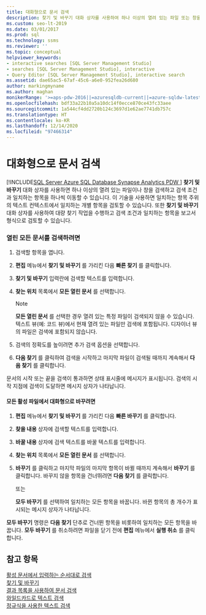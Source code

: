 ```yaml
---
title: 대화형으로 문서 검색
description: 찾기 및 바꾸기 대화 상자를 사용하여 하나 이상의 열려 있는 파일 또는 창을 검색하고 일치 항목이 발생할 때마다 일시 중지하여 컨텍스트를 확인하는 방법을 알아봅니다. 대량 찾기 작업을 수행하고 보고서 형식에서 검색 일치 항목을 검토할 수도 있습니다.
ms.custom: seo-lt-2019
ms.date: 03/01/2017
ms.prod: sql
ms.technology: ssms
ms.reviewer: ''
ms.topic: conceptual
helpviewer_keywords:
- interactive searches [SQL Server Management Studio]
- searches [SQL Server Management Studio], interactive
- Query Editor [SQL Server Management Studio], interactive search
ms.assetid: dae65ac5-67af-45c6-a6e0-952fea26d680
author: markingmyname
ms.author: maghan
monikerRange: '>=aps-pdw-2016||=azuresqldb-current||=azure-sqldw-latest||>=sql-server-2016||>=sql-server-linux-2017||=azuresqldb-mi-current'
ms.openlocfilehash: bdf33a22b10a5a10dc14f0ecce870ce43fc33aee
ms.sourcegitcommit: 1a544cf4dd2720b124c3697d1e62ae7741db757c
ms.translationtype: HT
ms.contentlocale: ko-KR
ms.lasthandoff: 12/14/2020
ms.locfileid: "97466314"
---
```

# <a name="search-documents-interactively"></a>대화형으로 문서 검색
[!INCLUDE[SQL Server Azure SQL Database Synapse Analytics PDW ](../../includes/applies-to-version/sql-asdb-asdbmi-asa-pdw.md)]
  **찾기 및 바꾸기** 대화 상자를 사용하면 하나 이상의 열려 있는 파일이나 창을 검색하고 검색 조건과 일치하는 항목을 하나씩 이동할 수 있습니다. 이 기술을 사용하면 일치하는 항목 주위의 텍스트 컨텍스트에서 일치하는 개별 항목을 검토할 수 있습니다. 또한 **찾기 및 바꾸기** 대화 상자를 사용하여 대량 찾기 작업을 수행하고 검색 조건과 일치하는 항목을 보고서 형식으로 검토할 수 있습니다.  
  
### <a name="to-search-all-open-documents"></a>열린 모든 문서를 검색하려면  
  
1.  검색할 항목을 엽니다.  
  
2.  **편집** 메뉴에서 **찾기 및 바꾸기** 를 가리킨 다음 **빠른 찾기** 를 클릭합니다.  
  
3.  **찾기 및 바꾸기** 입력란에 검색할 텍스트를 입력합니다.  
  
4.  **찾는 위치** 목록에서 **모든 열린 문서** 를 선택합니다.  
  
    > [!NOTE]  
    >  **모든 열린 문서** 를 선택한 경우 열려 있는 특정 파일이 검색되지 않을 수 있습니다. 텍스트 뷰(예: 코드 뷰)에서 현재 열려 있는 파일만 검색에 포함됩니다. 디자이너 뷰의 파일은 검색에 포함되지 않습니다.  
  
5.  검색의 정확도를 높이려면 추가 검색 옵션을 선택합니다.  
  
6.  **다음 찾기** 를 클릭하여 검색을 시작하고 마지막 파일이 검색될 때까지 계속해서 **다음 찾기** 를 클릭합니다.  
  
 문서의 시작 또는 끝을 검색이 통과하면 상태 표시줄에 메시지가 표시됩니다. 검색의 시작 지점에 검색이 도달하면 메시지 상자가 나타납니다.  
  
#### <a name="to-replace-in-all-active-files-interactively"></a>모든 활성 파일에서 대화형으로 바꾸려면  
  
1.  **편집** 메뉴에서 **찾기 및 바꾸기** 를 가리킨 다음 **빠른 바꾸기** 를 클릭합니다.  
  
2.  **찾을 내용** 상자에 검색할 텍스트를 입력합니다.  
  
3.  **바꿀 내용** 상자에 검색 텍스트를 바꿀 텍스트를 입력합니다.  
  
4.  **찾는 위치** 목록에서 **모든 열린 문서** 를 선택합니다.  
  
5.  **바꾸기** 를 클릭하고 마지막 파일의 마지막 항목이 바뀔 때까지 계속해서 **바꾸기** 를 클릭합니다. 바꾸지 않을 항목을 건너뛰려면 **다음 찾기** 를 클릭합니다.  
  
     또는  
  
     **모두 바꾸기** 를 선택하여 일치하는 모든 항목을 바꿉니다. 바뀐 항목의 총 개수가 표시되는 메시지 상자가 나타납니다.  
  
 **모두 바꾸기** 명령은 **다음 찾기** 단추로 건너뛴 항목을 비롯하여 일치하는 모든 항목을 바꿉니다. **모두 바꾸기** 를 취소하려면 파일을 닫기 전에 **편집** 메뉴에서 **실행 취소** 를 클릭합니다.  
  
## <a name="see-also"></a>참고 항목  
 [활성 문서에서 입력하는 순서대로 검색](./search-an-active-document-incrementally.md)   
 [찾기 및 바꾸기](./search-and-replace.md)   
 [결과 목록을 사용하여 문서 검색](./search-documents-using-results-lists.md)   
 [와일드카드로 텍스트 검색](./search-text-with-wildcards.md)   
 [정규식을 사용한 텍스트 검색](./search-text-with-regular-expressions.md)  
  
